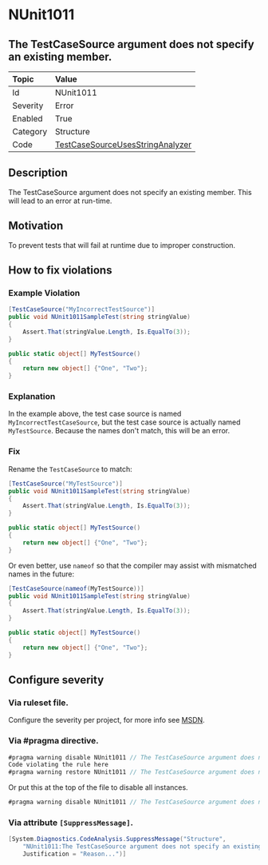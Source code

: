 # NUnit1011
## The TestCaseSource argument does not specify an existing member.

| Topic    | Value
| :--      | :--
| Id       | NUnit1011
| Severity | Error
| Enabled  | True
| Category | Structure
| Code     | [TestCaseSourceUsesStringAnalyzer](https://github.com/nunit/nunit.analyzers/blob/master/src/nunit.analyzers/TestCaseSourceUsage/TestCaseSourceUsesStringAnalyzer.cs)


## Description

The TestCaseSource argument does not specify an existing member. This will lead to an error at run-time.

## Motivation

To prevent tests that will fail at runtime due to improper construction.

## How to fix violations

### Example Violation

```csharp
[TestCaseSource("MyIncorrectTestSource")]
public void NUnit1011SampleTest(string stringValue)
{
    Assert.That(stringValue.Length, Is.EqualTo(3));
}

public static object[] MyTestSource()
{
    return new object[] {"One", "Two"};
}
```

### Explanation

In the example above, the test case source is named `MyIncorrectTestCaseSource`, but the test case source is actually named `MyTestSource`. Because the names don't match, this will be an error.

### Fix

Rename the `TestCaseSource` to match:

```csharp
[TestCaseSource("MyTestSource")]
public void NUnit1011SampleTest(string stringValue)
{
    Assert.That(stringValue.Length, Is.EqualTo(3));
}

public static object[] MyTestSource()
{
    return new object[] {"One", "Two"};
}
```

Or even better, use `nameof` so that the compiler may assist with mismatched names in the future:

```csharp
[TestCaseSource(nameof(MyTestSource))]
public void NUnit1011SampleTest(string stringValue)
{
    Assert.That(stringValue.Length, Is.EqualTo(3));
}

public static object[] MyTestSource()
{
    return new object[] {"One", "Two"};
}
```

<!-- start generated config severity -->
## Configure severity

### Via ruleset file.

Configure the severity per project, for more info see [MSDN](https://msdn.microsoft.com/en-us/library/dd264949.aspx).

### Via #pragma directive.
```C#
#pragma warning disable NUnit1011 // The TestCaseSource argument does not specify an existing member.
Code violating the rule here
#pragma warning restore NUnit1011 // The TestCaseSource argument does not specify an existing member.
```

Or put this at the top of the file to disable all instances.
```C#
#pragma warning disable NUnit1011 // The TestCaseSource argument does not specify an existing member.
```

### Via attribute `[SuppressMessage]`.

```C#
[System.Diagnostics.CodeAnalysis.SuppressMessage("Structure", 
    "NUnit1011:The TestCaseSource argument does not specify an existing member.",
    Justification = "Reason...")]
```
<!-- end generated config severity -->

